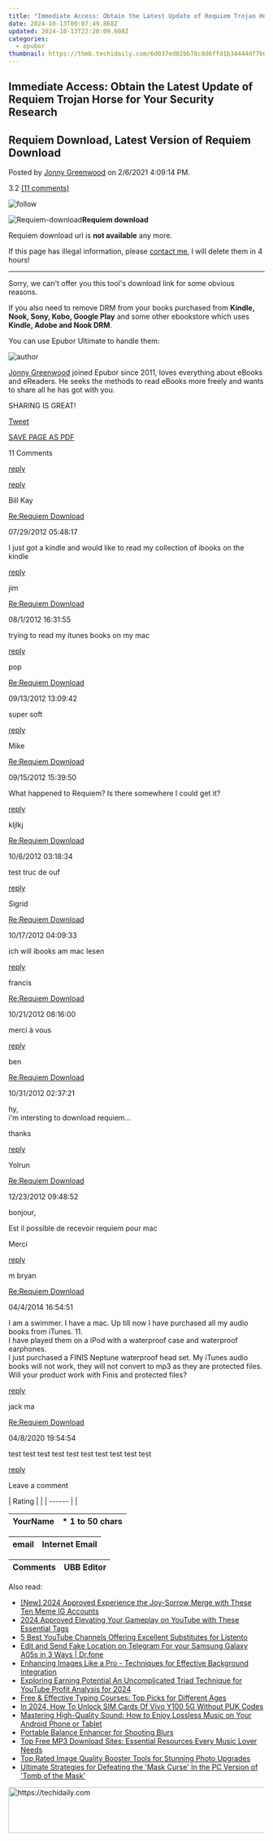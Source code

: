 ```yaml
---
title: "Immediate Access: Obtain the Latest Update of Requiem Trojan Horse for Your Security Research"
date: 2024-10-13T00:07:49.868Z
updated: 2024-10-13T22:20:09.608Z
categories:
  - epubor
thumbnail: https://thmb.techidaily.com/6d037ed02bb78c8d6ffd1b34444df7b04ee29318597dde2ea49af183ae0562b3.png
---
```


## Immediate Access: Obtain the Latest Update of Requiem Trojan Horse for Your Security Research

## Requiem Download, Latest Version of Requiem Download

Posted by [Jonny Greenwood](https://plus.google.com/u/0/+JonnyGreenwood999) on 2/6/2021 4:09:14 PM.

3.2 [(11 comments)](http://www.epubor.com/#comment-area) 

![follow](http://www.epubor.com/images/follow.png)

![Requiem-download](https://www.epubor.com/images/uppic/requiem_icon.jpg)**Requiem download**

Requiem download url is **not available** any more.

If this page has illegal information, please [contact me](http://www.epubor.com/mailto:suport@epubor.com), I will delete them in 4 hours!

---

Sorry, we can't offer you this tool's download link for some obvious reasons.

If you also need to remove DRM from your books purchased from **Kindle, Nook, Sony, Kobo, Google Play** and some other ebookstore which uses **Kindle, Adobe and Nook DRM**.

You can use Epubor Ultimate to handle them: 

[](https://tools.techidaily.com/epubor/ultimate/) [](https://tools.techidaily.com/epubor/ultimate/) 

![author](http://www.epubor.com/images/uppic/jonny.png)

[Jonny Greenwood](https://plus.google.com/u/0/+JonnyGreenwood999) joined Epubor since 2011, loves everything about eBooks and eReaders. He seeks the methods to read eBooks more freely and wants to share all he has got with you.

SHARING IS GREAT!

[Tweet](https://twitter.com/share) 

[SAVE PAGE AS PDF](https://tools.techidaily.com/epubor/products/) 

11 Comments

[reply](https://tools.techidaily.com/epubor/products/) 

[reply](https://tools.techidaily.com/epubor/products/) 

Bill Kay

[Re:Requiem Download](https://tools.techidaily.com/epubor/products/)

07/29/2012 05:48:17

I just got a kindle and would like to read my collection of ibooks on the kindle

[reply](https://tools.techidaily.com/epubor/products/) 

jim

[Re:Requiem Download](https://tools.techidaily.com/epubor/products/)

08/1/2012 16:31:55

trying to read my itunes books on my mac

[reply](https://tools.techidaily.com/epubor/products/) 

pop

[Re:Requiem Download](https://tools.techidaily.com/epubor/products/)

09/13/2012 13:09:42

super soft

[reply](https://tools.techidaily.com/epubor/products/) 

Mike

[Re:Requiem Download](https://tools.techidaily.com/epubor/products/)

09/15/2012 15:39:50

What happened to Requiem? Is there somewhere I could get it?

[reply](https://tools.techidaily.com/epubor/products/) 

kljlkj

[Re:Requiem Download](https://tools.techidaily.com/epubor/products/)

10/6/2012 03:18:34

test truc de ouf

[reply](https://tools.techidaily.com/epubor/products/) 

Sigrid

[Re:Requiem Download](https://tools.techidaily.com/epubor/products/)

10/17/2012 04:09:33

ich will ibooks am mac lesen

[reply](https://tools.techidaily.com/epubor/products/) 

francis

[Re:Requiem Download](https://tools.techidaily.com/epubor/products/)

10/21/2012 08:16:00

merci à vous

[reply](https://tools.techidaily.com/epubor/products/) 

ben

[Re:Requiem Download](https://tools.techidaily.com/epubor/products/)

10/31/2012 02:37:21

hy,  
 i'm intersting to download requiem...

 thanks

[reply](https://tools.techidaily.com/epubor/products/) 

Yolrun

[Re:Requiem Download](https://tools.techidaily.com/epubor/products/)

12/23/2012 09:48:52

bonjour,

 Est il possible de recevoir requiem pour mac

 Merci

[reply](https://tools.techidaily.com/epubor/products/) 

m bryan

[Re:Requiem Download](https://tools.techidaily.com/epubor/products/)

04/4/2014 16:54:51

I am a swimmer. I have a mac. Up till now I have purchased all my audio books from iTunes. 11.  
 I have played them on a iPod with a waterproof case and waterproof earphones.   
 I just purchased a FINIS Neptune waterproof head set. My iTunes audio books will not work, they will not convert to mp3 as they are protected files. Will your product work with Finis and protected files?

[reply](https://tools.techidaily.com/epubor/products/) 

jack ma

[Re:Requiem Download](https://tools.techidaily.com/epubor/products/)

04/8/2020 19:54:54

test test test test test test test test test test 

[reply](https://tools.techidaily.com/epubor/products/) 

Leave a comment

| Rating |  |
| ------ |  |

| YourName | \*  1 to 50 chars |
| -------- | ----------------- |

| email | Internet Email |
| ----- | -------------- |

| Comments | UBB Editor |
| -------- | ---------- |

<ins class="adsbygoogle"
     style="display:block"
     data-ad-format="autorelaxed"
     data-ad-client="ca-pub-7571918770474297"
     data-ad-slot="1223367746"></ins>

<ins class="adsbygoogle"
     style="display:block"
     data-ad-client="ca-pub-7571918770474297"
     data-ad-slot="8358498916"
     data-ad-format="auto"
     data-full-width-responsive="true"></ins>

<span class="atpl-alsoreadstyle">Also read:</span>
<div><ul>
<li><a href="https://instagram-video-recordings.techidaily.com/new-2024-approved-experience-the-joy-sorrow-merge-with-these-ten-meme-ig-accounts/"><u>[New] 2024 Approved Experience the Joy-Sorrow Merge with These Ten Meme IG Accounts</u></a></li>
<li><a href="https://youtube-video-recordings.techidaily.com/2024-approved-elevating-your-gameplay-on-youtube-with-these-essential-tags/"><u>2024 Approved Elevating Your Gameplay on YouTube with These Essential Tags</u></a></li>
<li><a href="https://discover-answers.techidaily.com/5-best-youtube-channels-offering-excellent-substitutes-for-listento/"><u>5 Best YouTube Channels Offering Excellent Substitutes for Listento</u></a></li>
<li><a href="https://location-social.techidaily.com/edit-and-send-fake-location-on-telegram-for-your-samsung-galaxy-a05s-in-3-ways-drfone-by-drfone-virtual-android/"><u>Edit and Send Fake Location on Telegram For your Samsung Galaxy A05s in 3 Ways | Dr.fone</u></a></li>
<li><a href="https://discover-answers.techidaily.com/enhancing-images-like-a-pro-techniques-for-effective-background-integration/"><u>Enhancing Images Like a Pro - Techniques for Effective Background Integration</u></a></li>
<li><a href="https://youtube-stream.techidaily.com/exploring-earning-potential-an-uncomplicated-triad-technique-for-youtube-profit-analysis-for-2024/"><u>Exploring Earning Potential An Uncomplicated Triad Technique for YouTube Profit Analysis for 2024</u></a></li>
<li><a href="https://tech-recovery.techidaily.com/free-and-effective-typing-courses-top-picks-for-different-ages/"><u>Free & Effective Typing Courses: Top Picks for Different Ages</u></a></li>
<li><a href="https://sim-unlock.techidaily.com/in-2024-how-to-unlock-sim-cards-of-vivo-y100-5g-without-puk-codes-by-drfone-android/"><u>In 2024, How To Unlock SIM Cards Of Vivo Y100 5G Without PUK Codes</u></a></li>
<li><a href="https://discover-answers.techidaily.com/mastering-high-quality-sound-how-to-enjoy-lossless-music-on-your-android-phone-or-tablet/"><u>Mastering High-Quality Sound: How to Enjoy Lossless Music on Your Android Phone or Tablet</u></a></li>
<li><a href="https://extra-hints.techidaily.com/portable-balance-enhancer-for-shooting-blurs/"><u>Portable Balance Enhancer for Shooting Blurs</u></a></li>
<li><a href="https://discover-answers.techidaily.com/top-free-mp3-download-sites-essential-resources-every-music-lover-needs/"><u>Top Free MP3 Download Sites: Essential Resources Every Music Lover Needs</u></a></li>
<li><a href="https://discover-answers.techidaily.com/top-rated-image-quality-booster-tools-for-stunning-photo-upgrades/"><u>Top Rated Image Quality Booster Tools for Stunning Photo Upgrades</u></a></li>
<li><a href="https://discover-answers.techidaily.com/ultimate-strategies-for-defeating-the-mask-curse-in-the-pc-version-of-tomb-of-the-mask/"><u>Ultimate Strategies for Defeating the 'Mask Curse' In the PC Version of 'Tomb of the Mask'</u></a></li>
</ul></div>

<!-- affiliate ads begin -->
<a href="https://appsumo.8odi.net/c/5597632/2037346/7443" target="_top" id="2037346">
  <img src="//a.impactradius-go.com/display-ad/7443-2037346" border="0" alt="https://techidaily.com" width="728" height="90"/>
</a>
<img height="0" width="0" src="https://appsumo.8odi.net/i/5597632/2037346/7443" style="position:absolute;visibility:hidden;" border="0" />
<!-- affiliate ads end -->

